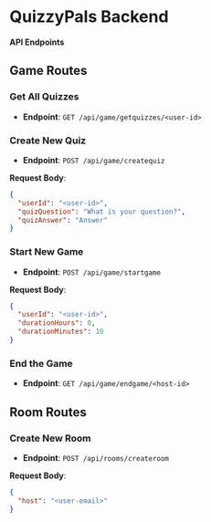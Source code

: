 # QuizzyPals Backend

**API Endpoints**

## Game Routes

### Get All Quizzes

- **Endpoint**: `GET /api/game/getquizzes/<user-id>`

### Create New Quiz

- **Endpoint**: `POST /api/game/createquiz`

**Request Body**:

```json
{
  "userId": "<user-id>",
  "quizQuestion": "What is your question?",
  "quizAnswer": "Answer"
}
```

### Start New Game

- **Endpoint**: `POST /api/game/startgame`

**Request Body**:

```json
{
  "userId": "<user-id>",
  "durationHours": 0,
  "durationMinutes": 10
}
```

### End the Game

- **Endpoint**: `GET /api/game/endgame/<host-id>`

## Room Routes

### Create New Room

- **Endpoint**: `POST /api/rooms/createroom`

**Request Body**:

```json
{
  "host": "<user-email>"
}
```
